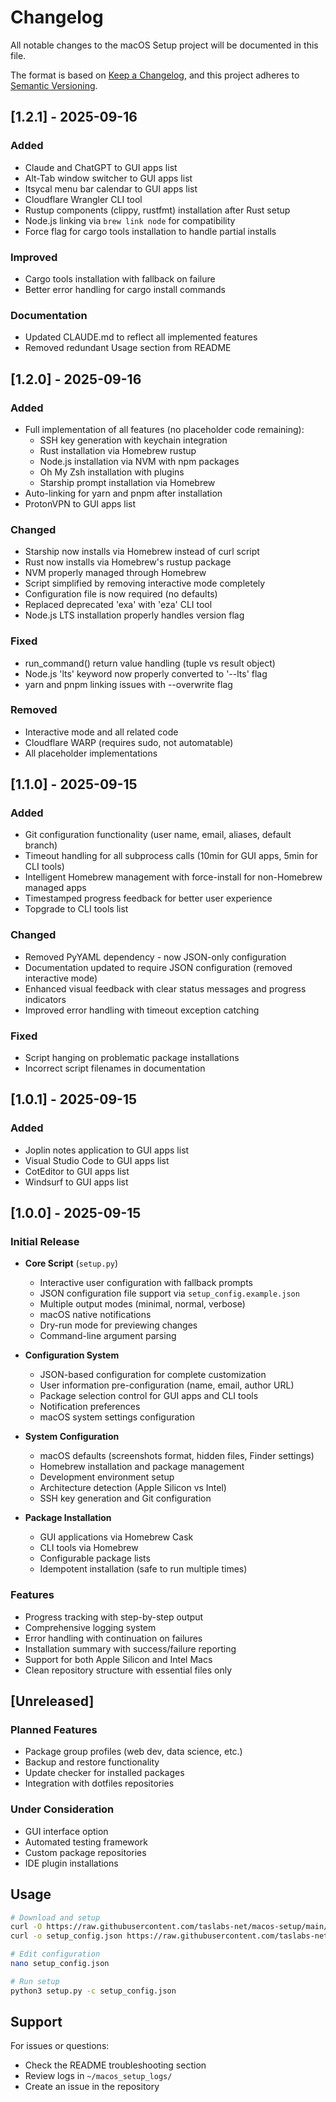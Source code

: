 # Changelog

All notable changes to the macOS Setup project will be documented in this file.

The format is based on [Keep a Changelog](https://keepachangelog.com/en/1.0.0/),
and this project adheres to [Semantic Versioning](https://semver.org/spec/v2.0.0.html).

## [1.2.1] - 2025-09-16

### Added
- Claude and ChatGPT to GUI apps list
- Alt-Tab window switcher to GUI apps list
- Itsycal menu bar calendar to GUI apps list
- Cloudflare Wrangler CLI tool
- Rustup components (clippy, rustfmt) installation after Rust setup
- Node.js linking via `brew link node` for compatibility
- Force flag for cargo tools installation to handle partial installs

### Improved
- Cargo tools installation with fallback on failure
- Better error handling for cargo install commands

### Documentation
- Updated CLAUDE.md to reflect all implemented features
- Removed redundant Usage section from README

## [1.2.0] - 2025-09-16

### Added
- Full implementation of all features (no placeholder code remaining):
  - SSH key generation with keychain integration
  - Rust installation via Homebrew rustup
  - Node.js installation via NVM with npm packages
  - Oh My Zsh installation with plugins
  - Starship prompt installation via Homebrew
- Auto-linking for yarn and pnpm after installation
- ProtonVPN to GUI apps list

### Changed
- Starship now installs via Homebrew instead of curl script
- Rust now installs via Homebrew's rustup package
- NVM properly managed through Homebrew
- Script simplified by removing interactive mode completely
- Configuration file is now required (no defaults)
- Replaced deprecated 'exa' with 'eza' CLI tool
- Node.js LTS installation properly handles version flag

### Fixed
- run_command() return value handling (tuple vs result object)
- Node.js 'lts' keyword now properly converted to '--lts' flag
- yarn and pnpm linking issues with --overwrite flag

### Removed
- Interactive mode and all related code
- Cloudflare WARP (requires sudo, not automatable)
- All placeholder implementations

## [1.1.0] - 2025-09-15

### Added
- Git configuration functionality (user name, email, aliases, default branch)
- Timeout handling for all subprocess calls (10min for GUI apps, 5min for CLI tools)
- Intelligent Homebrew management with force-install for non-Homebrew managed apps
- Timestamped progress feedback for better user experience
- Topgrade to CLI tools list

### Changed
- Removed PyYAML dependency - now JSON-only configuration
- Documentation updated to require JSON configuration (removed interactive mode)
- Enhanced visual feedback with clear status messages and progress indicators
- Improved error handling with timeout exception catching

### Fixed
- Script hanging on problematic package installations
- Incorrect script filenames in documentation

## [1.0.1] - 2025-09-15

### Added
- Joplin notes application to GUI apps list
- Visual Studio Code to GUI apps list
- CotEditor to GUI apps list
- Windsurf to GUI apps list

## [1.0.0] - 2025-09-15

### Initial Release
- **Core Script** (`setup.py`)
  - Interactive user configuration with fallback prompts
  - JSON configuration file support via `setup_config.example.json`
  - Multiple output modes (minimal, normal, verbose)
  - macOS native notifications
  - Dry-run mode for previewing changes
  - Command-line argument parsing

- **Configuration System**
  - JSON-based configuration for complete customization
  - User information pre-configuration (name, email, author URL)
  - Package selection control for GUI apps and CLI tools
  - Notification preferences
  - macOS system settings configuration

- **System Configuration**
  - macOS defaults (screenshots format, hidden files, Finder settings)
  - Homebrew installation and package management
  - Development environment setup
  - Architecture detection (Apple Silicon vs Intel)
  - SSH key generation and Git configuration

- **Package Installation**
  - GUI applications via Homebrew Cask
  - CLI tools via Homebrew
  - Configurable package lists
  - Idempotent installation (safe to run multiple times)

### Features
- Progress tracking with step-by-step output
- Comprehensive logging system
- Error handling with continuation on failures
- Installation summary with success/failure reporting
- Support for both Apple Silicon and Intel Macs
- Clean repository structure with essential files only

## [Unreleased]

### Planned Features
- Package group profiles (web dev, data science, etc.)
- Backup and restore functionality
- Update checker for installed packages
- Integration with dotfiles repositories

### Under Consideration
- GUI interface option
- Automated testing framework
- Custom package repositories
- IDE plugin installations

## Usage

```bash
# Download and setup
curl -O https://raw.githubusercontent.com/taslabs-net/macos-setup/main/setup.py
curl -o setup_config.json https://raw.githubusercontent.com/taslabs-net/macos-setup/main/setup_config.example.json

# Edit configuration
nano setup_config.json

# Run setup
python3 setup.py -c setup_config.json
```

## Support

For issues or questions:
- Check the README troubleshooting section
- Review logs in `~/macos_setup_logs/`
- Create an issue in the repository